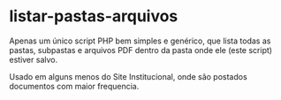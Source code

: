 # listar-pastas-arquivos


Apenas um único script PHP bem simples e genérico, que lista todas as pastas, subpastas e arquivos PDF dentro da pasta onde ele (este script) estiver salvo.

Usado em alguns menos do Site Institucional, onde são postados documentos com maior frequencia.
